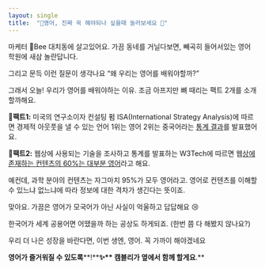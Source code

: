 ```yaml
---
layout: single
title:  "💌영어, 진짜 꼭 해야되나 싶을때 눌러보세요 🤨"
---
```

마케터 🐝Bee 대치동에 살고있어요. 가끔 동네를 거닐다보면, 빼곡히 들어서있는 영어 학원에 새삼 놀란답니다.

그리고 문득 이런 질문이 생각나요 “왜 우리는 영어를 배워야할까?” 

그래서 오늘! 우리가 영어를 배워야하는 이유. 조금 아프지만 뼈 때리는 팩트 2개를 소개할까해요. 


**🦴팩트1:** 미국의 연구소이자 컨설팅 펌 ISA(International Strategy Analysis)에 따르면 경제적 아웃풋을 낼 수 있는 언어 1위는 영어 2위는 중국어라는 [통계 결과](https://www.isa-world.com/news/?tx_ttnews[backPid]=1&tx_ttnews[tt_news]=347&cHash=2a5c1510d168cc9f44c2a2d59ddd649e)를 발표했어요. 

**🦴팩트2:** 웹상에 사용되는 기술을 조사하고 통계를 발표하는 W3Tech에 따르면 웹[상에](https://w3techs.com/technologies/history_overview/content_language)[ 존재하는 컨텐츠의 ](https://w3techs.com/technologies/history_overview/content_language)[60%](https://w3techs.com/technologies/history_overview/content_language)[는 대부분 영어](https://w3techs.com/technologies/history_overview/content_language)라고 해요. 

예컨데, 과학 분야의 컨텐츠는 자그마치 95%가 모두 영어라고. 영어로 컨텐츠를 이해할 수 있느냐 없느냐에 따라 정보에 대한 격차가 생긴다는 뜻이죠.



맞아요. 가끔은 영어가 모국어가 아닌 사실이 억울하고 답답해요 😢

한국어가 세계 공용어면 어땠을까 하는 공상도 하게되죠. (한번 쯤 다 해봤지 않나요?)



우리 더 나은 성장을 바란다면, 이번 생엔, 영어. 꼭 가까이 해야겠네요

**영어가 즐거워질 수 있도록****!****✨** **캠블리가** **옆에서 함께 할게요****.**
